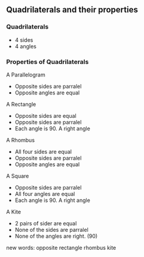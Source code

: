 ## Quadrilaterals and their properties

### Quadrilaterals
- 4 sides
- 4 angles

### Properties of Quadrilaterals
A Parallelogram
- Opposite sides are parralel
- Opposite angles are equal

A Rectangle
- Opposite sides are equal
- Opposite sides are parralel
- Each angle is 90. A right angle

A Rhombus
- All four sides are equal
- Opposite sides are parralel
- Opposite angles are equal

A Square
- Opposite sides are parralel
- All four angles are equal
- Each angle is 90. A right angle

A Kite
- 2 pairs of sider are equal
- None of the sides are parralel
- None of the angles are right. (90)






new words:
opposite
rectangle
rhombus
kite